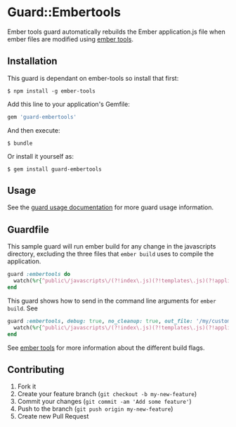 # Guard::Embertools

Ember tools guard automatically rebuilds the Ember
application.js file when ember files are modified using
[ember tools](https://github.com/rpflorence/ember-tools).

## Installation

This guard is dependant on ember-tools so install that first:

```
$ npm install -g ember-tools
```

Add this line to your application's Gemfile:

``` ruby
gem 'guard-embertools'
```

And then execute:

```
$ bundle
```

Or install it yourself as:

```
$ gem install guard-embertools
```

## Usage

See the [guard usage documentation](https://github.com/guard/guard#readme) for
more guard usage information.

## Guardfile

This sample guard will run ember build for any change in the javascripts directory,
excluding the three files that `ember build` uses to compile the application.
``` ruby
guard :embertools do
  watch(%r{^public\/javascripts\/(?!index\.js)(?!templates\.js)(?!application\.js).*})
end
```

This guard shows how to send in the command line arguments for `ember build`.  See
``` ruby
guard :embertools, debug: true, no_cleanup: true, out_file: '/my/custom/location.js'  do
  watch(%r{^public\/javascripts\/(?!index\.js)(?!templates\.js)(?!application\.js).*})
end
```

See [ember tools](https://github.com/rpflorence/ember-tools/blob/master/bin/ember#L21-L28)
for more information about the different build flags.

## Contributing

1. Fork it
2. Create your feature branch (`git checkout -b my-new-feature`)
3. Commit your changes (`git commit -am 'Add some feature'`)
4. Push to the branch (`git push origin my-new-feature`)
5. Create new Pull Request

